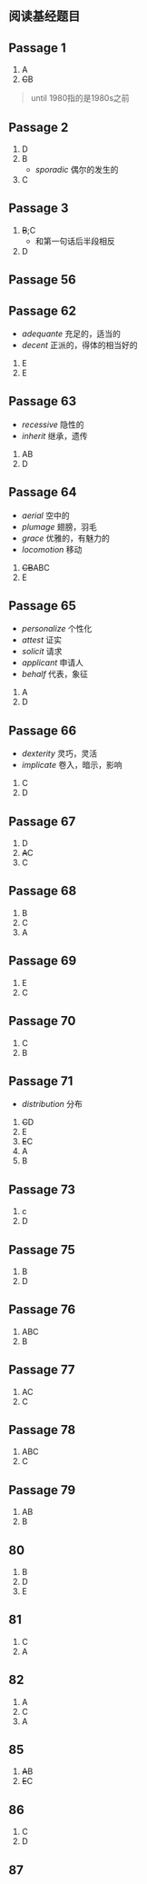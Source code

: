 ## 阅读基经题目

## Passage 1
           
1. A
2. ~~C~~B
> until 1980指的是1980s之前

## Passage 2
1. D
2. B
    - *sporadic* 偶尔的发生的
3. C

## Passage 3

1. ~~B~~;C
   - 和第一句话后半段相反
2. D

## Passage 56


## Passage 62

- *adequante* 充足的，适当的
- *decent* 正派的，得体的相当好的
1. E
2. E


## Passage 63

- *recessive* 隐性的
- *inherit* 继承，遗传

1. AB
2. D

## Passage 64

- *aerial* 空中的
- *plumage* 翅膀，羽毛
- *grace* 优雅的，有魅力的
- *locomotion* 移动

1. ~~CB~~ABC
2. E

## Passage 65

- *personalize* 个性化
- *attest* 证实
- *solicit* 请求
- *applicant* 申请人
- *behalf* 代表，象征

1. A
2. D

## Passage 66

- *dexterity* 灵巧，灵活
- *implicate* 卷入，暗示，影响

1. C
2. D

## Passage 67

1. D
2. ~~A~~C
3. C

## Passage 68

1. B
2. C
3. A

## Passage 69

1. E
2. C

## Passage 70

1. C
2. B

## Passage 71

- *distribution* 分布

1. ~~C~~D
2. E
3. ~~E~~C
4. A
5. B

## Passage 73

1. c
2. D

## Passage 75
1. B
2. D


## Passage 76

1. ABC
2. B

## Passage 77

1. AC
2. C


## Passage 78 

1. ABC
2. C

## Passage 79

1. AB
2. B

## 80

1. B
2. D
3. E

 ## 81 

 1. C
 2. A

## 82

1. A
2. C
3. A

## 85

1. ~~A~~B
2. ~~E~~C

## 86

1. C
2. D

## 87


